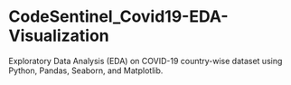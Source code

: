 # CodeSentinel_Covid19-EDA-Visualization
Exploratory Data Analysis (EDA) on COVID-19 country-wise dataset using Python, Pandas, Seaborn, and Matplotlib.
